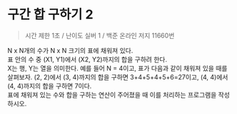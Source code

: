 구간 합 구하기 2
==============
> 시간 제한 1초 / 난이도 실버 1 / 백준 온라인 저지 11660번

N x N개의 수가 N x N 크기의 표에 채워져 있다.   
표 안의 수 중 (X1, Y1)에서 (X2, Y2)까지의 합을 구하려 한다.   
X는 행, Y는 열을 의미한다. 예를 들어 N = 4이고, 표가 다음과 같이 채워져 있을 때를 살펴보자. 
(2, 2)에서 (3, 4)까지의 합을 구하면 3+4+5+4+5+6=27이고, (4, 4)에서 (4, 4)까지의 합을 구하면 7이다.  
표에 채워져 있는 수와 합을 구하는 연산이 주어졌을 때 이를 처리하는 프로그램을 작성하시오.
